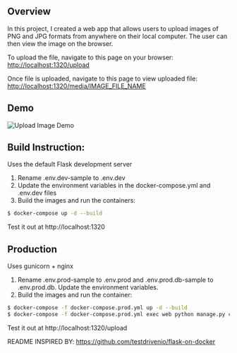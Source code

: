 ## Overview
 
In this project, I created a web app that allows users to upload images of PNG and JPG formats from anywhere on their local computer. The user can then view the image on the browser.

To upload the file, navigate to this page on your browser:
[http://localhost:1320/upload](http://localhost:1320/upload)

Once file is uploaded, navigate to this page to view uploaded file:
[http://localhost:1320/media/IMAGE_FILE_NAME](http://localhost:1320/media/IMAGE_FILE_NAME)

## Demo
![Upload Image Demo](Docker4.gif)

## Build Instruction:
Uses the default Flask development server

1. Rename .env.dev-sample to .env.dev
2. Update the environment variables in the docker-compose.yml and .env.dev files
3. Build the images and run the containers:
```bash
$ docker-compose up -d --build
```
Test it out at http://localhost:1320

## Production

Uses gunicorn + nginx

1. Rename .env.prod-sample to .env.prod and .env.prod.db-sample to .env.prod.db. Update the environment variables.
2. Build the images and run the container:
```bash
$ docker-compose -f docker-compose.prod.yml up -d --build
$ docker-compose -f docker-compose.prod.yml exec web python manage.py create_db
```
Test it out at http://localhost:1320/upload

README INSPIRED BY: https://github.com/testdrivenio/flask-on-docker
